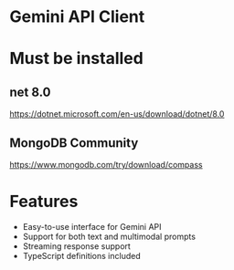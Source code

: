 # Gemini API Client

# Must be installed
## net 8.0
https://dotnet.microsoft.com/en-us/download/dotnet/8.0
## MongoDB Community
https://www.mongodb.com/try/download/compass

# Features

- Easy-to-use interface for Gemini API
- Support for both text and multimodal prompts
- Streaming response support
- TypeScript definitions included



